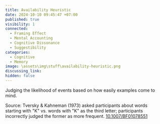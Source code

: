 ```yaml
---
title: Availability Heuristic
date: 2024-10-10 09:45:47 +07:00
published: true
visibility: 1
connected:
  - Framing Effect
  - Mental Accounting
  - Cognitive Dissonance
  - Suggestibility
categories:
  - Cognitive
  - Memory
image: \assets\img\stuff\availability-heuristic.png
discussing_link: 
hidden: false
---
```

Judging the likelihood of events based on how easily examples come to mind.

Source: Tversky & Kahneman (1973) asked participants about words starting with "K" vs. words with "K" as the third letter; participants incorrectly judged the former as more frequent.
[10.1007/BF01078551](https://doi.org/10.1007/BF01078551)